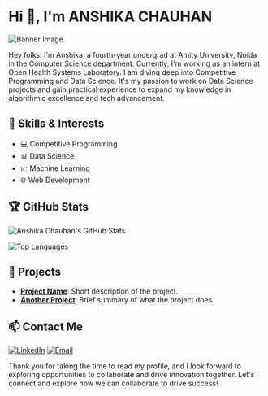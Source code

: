 # Hi 👋, I'm ANSHIKA CHAUHAN

![Banner Image](C:\Users\Anshika-Chauhan\Downloads\Profile.jpg)

Hey folks! I'm Anshika, a fourth-year undergrad at Amity University, Noida in the Computer Science department. Currently, I'm working as an intern at Open Health Systems Laboratory. I am diving deep into Competitive Programming and Data Science. It's my passion to work on Data Science projects and gain practical experience to expand my knowledge in algorithmic excellence and tech advancement.

## 🔧 Skills & Interests
- 💻 Competitive Programming
- 📊 Data Science
- 📈 Machine Learning
- 🌐 Web Development

## 🏆 GitHub Stats

![Anshika Chauhan's GitHub Stats](https://github-readme-stats.vercel.app/api?username=your-github-username&show_icons=true&theme=radical)

![Top Languages](https://github-readme-stats.vercel.app/api/top-langs/?username=your-github-username&layout=compact&theme=radical)

## 🚀 Projects
- **[Project Name](link-to-project-repo)**: Short description of the project.
- **[Another Project](link-to-project-repo)**: Brief summary of what the project does.

## 📫 Contact Me
[![LinkedIn](https://img.shields.io/badge/LinkedIn-Profile-blue)](https://www.linkedin.com/in/your-linkedin-profile)
[![Email](https://img.shields.io/badge/Email-Contact-red)](mailto:your-email@example.com)

Thank you for taking the time to read my profile, and I look forward to exploring opportunities to collaborate and drive innovation together. Let's connect and explore how we can collaborate to drive success!
